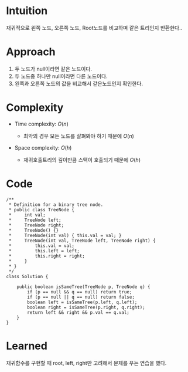# Intuition
재귀적으로 왼쪽 노드, 오른쪽 노드, Root노드를 비교하며 같은 트리인지 반환한다..

# Approach
1. 두 노드가 null이라면 같은 노드이다.
2. 두 노드중 하나만 null이라면 다른 노드이다.
3. 왼쪽과 오른쪽 노드의 값을 비교해서 같은노드인지 확인한다.

# Complexity
- Time complexity: $O(n)$
    - 최악의 경우 모든 노드를 살펴봐야 하기 때문에 $O(n)$

- Space complexity: $O(h)$
    - 재귀호출트리의 깊이만큼 스택이 호출되기 때문에 $O(h)$

# Code
```
/**
 * Definition for a binary tree node.
 * public class TreeNode {
 *     int val;
 *     TreeNode left;
 *     TreeNode right;
 *     TreeNode() {}
 *     TreeNode(int val) { this.val = val; }
 *     TreeNode(int val, TreeNode left, TreeNode right) {
 *         this.val = val;
 *         this.left = left;
 *         this.right = right;
 *     }
 * }
 */
class Solution {

    public boolean isSameTree(TreeNode p, TreeNode q) {
        if (p == null && q == null) return true;
        if (p == null || q == null) return false;
        boolean left = isSameTree(p.left, q.left);
        boolean right = isSameTree(p.right, q.right);
        return left && right && p.val == q.val;
    }
}
```

# Learned
재귀함수를 구현할 때 root, left, right만 고려해서 문제를 푸는 연습을 했다.